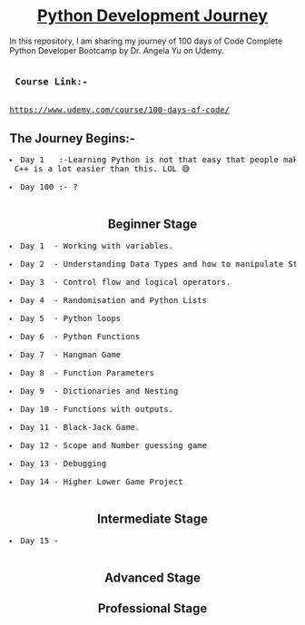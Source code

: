 <h1 align = "center"> <a href="https://en.wikipedia.org/wiki/Python_(programming_language)">Python Development Journey</a></h1>

In this repository, I am sharing my journey of 100 days of Code Complete Python Developer Bootcamp by Dr. Angela Yu on Udemy.

<pre>
<h3> Course Link:- </h3>
<a href="https://www.udemy.com/course/100-days-of-code/">https://www.udemy.com/course/100-days-of-code/</a>
</pre>

## The Journey Begins:-

<pre>
<li>Day 1   :-Learning Python is not that easy that people make it sound like.<br> C++ is a lot easier than this. LOL 😅</li>
<li>Day 100 :- ?</li>
</pre>

<h2 align="center"> Beginner Stage </h2>

<pre>
<li>Day 1  - Working with variables.</li>
<li>Day 2  - Understanding Data Types and how to manipulate Strings.</li>
<li>Day 3  - Control flow and logical operators.</li>
<li>Day 4  - Randomisation and Python Lists</li>
<li>Day 5  - Python loops</li>
<li>Day 6  - Python Functions</li>
<li>Day 7  - Hangman Game</li>
<li>Day 8  - Function Parameters</li>
<li>Day 9  - Dictionaries and Nesting</li>
<li>Day 10 - Functions with outputs.</li>
<li>Day 11 - Black-Jack Game.</li>
<li>Day 12 - Scope and Number guessing game</li>
<li>Day 13 - Debugging</li>
<li>Day 14 - Higher Lower Game Project</li>
</pre>

<h2 align="center"> Intermediate Stage </h2> 

<pre>
<li>Day 15 - </li>
</pre>
<h2 align="center"> Advanced Stage </h2> 

<h2 align="center"> Professional Stage </h2>


